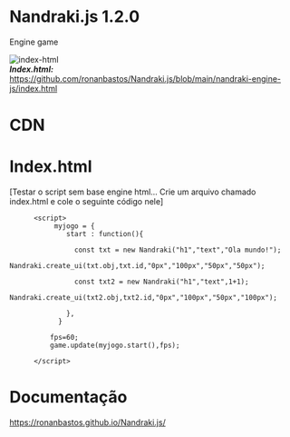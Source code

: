 # Nandraki.js 1.2.0
Engine game </br>

<img src="https://i.ibb.co/k6pMWgQ/index-html.png" alt="index-html" border="0"></br>
***Index.html:*** https://github.com/ronanbastos/Nandraki.js/blob/main/nandraki-engine-js/index.html
# CDN 

***<script src= "https://tironan.000webhostapp.com/nandraki.js" ></script>***





# **Index.html**  
[Testar o script sem base engine html... Crie um arquivo chamado index.html e cole o seguinte código nele]

 <!DOCTYPE html>
 <html>
   <head>
       <script src="https://tironan.000webhostapp.com/nandraki.js"></script>
   </head>
   <body>

          <script>
               myjogo = {
                  start : function(){

                    const txt = new Nandraki("h1","text","Ola mundo!");
                    Nandraki.create_ui(txt.obj,txt.id,"0px","100px","50px","50px");

                    const txt2 = new Nandraki("h1","text",1+1);
                    Nandraki.create_ui(txt2.obj,txt2.id,"0px","100px","50px","100px");

                  },	
                }

              fps=60;	
              game.update(myjogo.start(),fps);  

          </script>

   </body>
</html>

   
# Documentação

https://ronanbastos.github.io/Nandraki.js/


